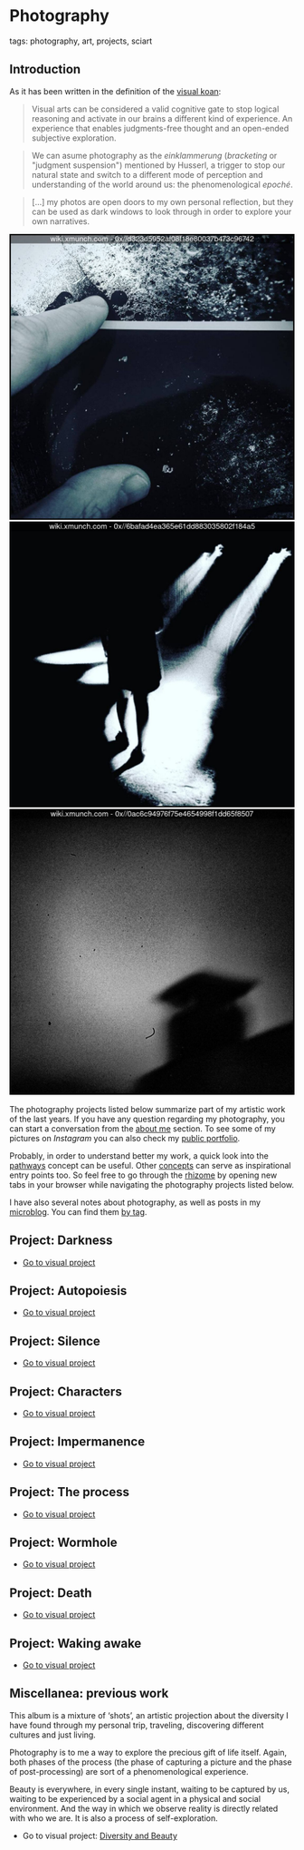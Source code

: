# Photography

tags: photography, art, projects, sciart

## Introduction

As it has been written in the definition of the [visual koan](../concepts/visual_koan.md):

> Visual arts can be considered a valid cognitive gate to stop logical reasoning and activate in our brains a different kind of experience. An experience that enables judgments-free thought and an open-ended subjective exploration. 

> We can asume photography as the *einklammerung* (*bracketing* or "judgment suspension") mentioned by Husserl, a trigger to stop our natural state and switch to a different mode of perception and understanding of the world around us: the phenomenological *epoché*.

> [...] my photos are open doors to my own personal reflection, but they can be used as dark windows to look through in order to explore your own narratives.

![](../../0x/d323d5952af08f18e80037b473c96742)
![](../../0x/6bafad4ea365e61dd883035802f184a5)
![](../../0x/0ac6c94976f75e4654998f1dd65f8507)

The photography projects listed below summarize part of my artistic work of the last years. If you have any question regarding my photography, you can start a conversation from the [about me](../../about.md) section. To see some of my pictures on *Instagram* you can also check my [public portfolio](https://www.instagram.com/xmunch/).

Probably, in order to understand better my work, a quick look into the [pathways](../concepts/pathways.md) concept can be useful. Other [concepts](../concepts.md) can serve as inspirational entry points too. So feel free to go through the [rhizome](../concepts/rhizome.md) by opening new tabs in your browser while navigating the photography projects listed below.

I have also several notes about photography, as well as posts in my [microblog](../../tags/microblog.md). You can find them [by tag](../../tags/photography.md).


## Project: Darkness

* [Go to visual project](photography/darkness.md)

## Project: Autopoiesis

* [Go to visual project](photography/autopoiesis.md)

## Project: Silence

* [Go to visual project](photography/silence.md)

## Project: Characters

* [Go to visual project](photography/characters.md)

## Project: Impermanence

* [Go to visual project](photography/impermanence.md)

## Project: The process

* [Go to visual project](photography/the-process.md)

## Project: Wormhole

* [Go to visual project](photography/wormhole.md)

## Project: Death

* [Go to visual project](photography/death.md)

## Project: Waking awake

* [Go to visual project](photography/walking-awake.md)

## Miscellanea: previous work

This album is a mixture of ‘shots’, an artistic projection about the diversity I have found through my personal trip, traveling, discovering different cultures and just living.

Photography is to me a way to explore the precious gift of life itself. Again, both phases of the process (the phase of capturing a picture and the phase of post-processing) are sort of a phenomenological experience.

Beauty is everywhere, in every single instant, waiting to be captured by us, waiting to be experienced by a social agent in a physical and social environment. And the way in which we observe reality is directly related with who we are. It is also a process of self-exploration.


* Go to visual project: [Diversity and Beauty](https://www.flickr.com/photos/xmunch/)


